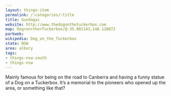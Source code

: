 ```yaml
---
layout: things-item
permalink: /:categories/:title
title: Gundagai
website: http://www.thedogonthetuckerbox.com
map: Dog+on+the+Tuckerbox/@-35.001143,148.110872
parkweb: 
wikipedia: Dog_on_the_Tuckerbox
state: NSW
area: albury
tags:
- things-nsw-south
- things-nsw
---
```


Mainly famous for being on the road to Canberra and having a funny statue of a Dog on a Tuckerbox. It’s a memorial to the pioneers who opened up the area, or something like that?
